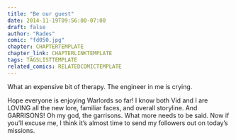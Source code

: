 ```yaml
---
title: "Be our guest"
date: 2014-11-19T09:56:00-07:00
draft: false
author: "Rades"
comic: "fd050.jpg"
chapter: CHAPTERTEMPLATE
chapter_link: CHAPTERLINKTEMPLATE
tags: TAGSLISTTEMPLATE
related_comics: RELATEDCOMICTEMPLATE
---
```


What an expensive bit of therapy. The engineer in me is crying.


Hope everyone is enjoying Warlords so far! I know both Vid and I are LOVING all the new lore, familiar faces, and overall storyline. And GARRISONS! Oh my god, the garrisons. What more needs to be said. Now if you’ll excuse me, I think it’s almost time to send my followers out on today’s missions.

